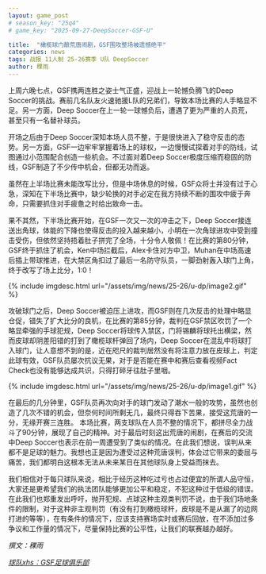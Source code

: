 ```yaml
---
layout: game_post
# season_key: "25q4"
# game_key: "2025-09-27-DeepSoccer-GSF-U"

title:  "橄榄球门酿荒唐闹剧，GSF围攻整场被遗憾绝平"
categories: news
tags: 战报 11人制 25-26赛季 U队 DeepSoccer
author: 稞雨
---
```


上周六晚七点，GSF携两连胜之姿士气正盛，迎战上一轮憾负腾飞的Deep Soccer的挑战。赛前几名队友火速驰援L队的兄弟们，导致本场比赛的人手略显不足。另一方面，Deep Soccer在上一轮一球憾负后，遭遇了更为严重的人员荒，甚至只有一名替补球员。

开场之后由于Deep Soccer深知本场人员不整，于是很快进入了稳守反击的态势。另一方面，GSF一边牢牢掌握着场上的球权，一边慢慢试探着对手的防线，试图通过小范围配合创造一些机会。不过面对着Deep Soccer极度压缩而稳固的防线，GSF制造了不少传中机会，但都无功而返。

虽然在上半场比赛未能改写比分，但是中场休息的时候，GSF众将士并没有过于心急，深知在下半场比赛中，缺少轮换的对手必定在我方持续不断的围攻中疲于奔命，只需要抓住对手疲惫之时给出致命一击。

果不其然，下半场比赛开始，在GSF一次又一次的冲击之下，Deep Soccer接连送出角球，体能的下降也使得反击的投入越来越小，小明在一次角球进攻中受到撞击受伤，但依然坚持捂着肚子拼完了全场，十分令人敬佩！在比赛的第80分钟，GSF终于抓住了机会，Ken中场拦截后，Alex卡住对方中卫，Muhan在中场高速后插上带球推进，在大禁区角扣过了最后一名防守队员，一脚劲射轰入球门上角，终于改写了场上比分，1:0！

{% include imgdesc.html url="/assets/img/news/25-26/u-dp/image2.gif" %}

攻破球门之后，Deep Soccer被迫压上进攻，而GSF则在几次反击的处理中略显仓促，错失了扩大比分的良机，在比赛的第85分钟，裁判在GSF禁区吹罚了一个略显牵强的手球犯规，Deep Soccer将球传入禁区，门将锡麟将球托出横梁，然而皮球却阴差阳错的打到了橄榄球杆弹回了场内，Deep Soccer在混乱中将球打入球门，让人意想不到的是，近在咫尺的裁判居然没有将注意力放在皮球上，判定此球有效，GSF队员屡次抗议无果，对于是否能在赛中和赛后查看视频Fact Check也没有能够达成共识，只得打碎牙往肚子里咽。

{% include imgdesc.html url="/assets/img/news/25-26/u-dp/image1.gif" %}

在最后的几分钟里，GSF队员再次向对手的球门发动了潮水一般的攻势，虽然也创造了几次不错的机会，但奈何时间所剩无几，最终只得吞下苦果，接受这荒唐的一分，无缘开赛三连胜。
本场比赛，两支球队在人员不整的情况下，都拼尽全力战斗了90分钟，展现了自己的精神。对于最后时刻这出荒唐的闹剧，在赛后的交流中Deep Soccer也表示在前一周遭受到了类似的情况。在此我们想说，误判从来都不是足球的魅力。我想也正是因为遭受过这种荒唐误判，体会过它带来的委屈与痛苦，我们都明白这根本无法从未来某日在其他球队身上受益而抹去。

我们相信对于每只球队来说，相比于经历这种吃过亏也占过便宜的所谓人品守恒，大家还是更希望我们的执法团队能够更加公平和稳定，不犯这种过于低级的错误。在此我们也郑重发出呼吁，抛开犯规、点球这种主观类判罚不说，由于我们场地条件的限制，对于这种非主观判罚（有没有打到橄榄球杆，皮球是不是从漏了的边网打进的等等），在有条件的情况下，应该支持赛场实时或赛后回放，在不添加过多争议和工作量的情况下，尽量保持比赛的公平性，让我们的联赛越办越好。

*撰文：稞雨*

[*球队xhs：GSF足球俱乐部*](https://www.xiaohongshu.com/user/profile/61dfc801000000001000bfa6)
